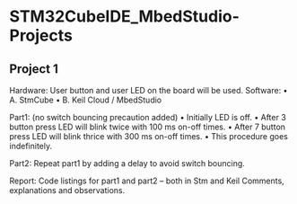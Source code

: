 # STM32CubeIDE_MbedStudio-Projects

## Project 1
Hardware: User button and user LED on the board will be used.
Software: 
• A. StmCube
• B. Keil Cloud / MbedStudio

Part1: (no switch bouncing precaution added)
• Initially LED is off.
• After 3 button press LED will blink twice with 100 ms on-off times.
• After 7 button press LED will blink thrice with 300 ms on-off times.
• This procedure goes indefinitely.

Part2: Repeat part1 by adding a delay to avoid switch bouncing. 

Report: Code listings for part1 and part2 – both in Stm and Keil
Comments, explanations and observations.

